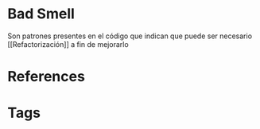 # Bad Smell
Son patrones presentes en el código que indican que puede ser necesario [[Refactorización]] a fin de mejorarlo

# References



# Tags